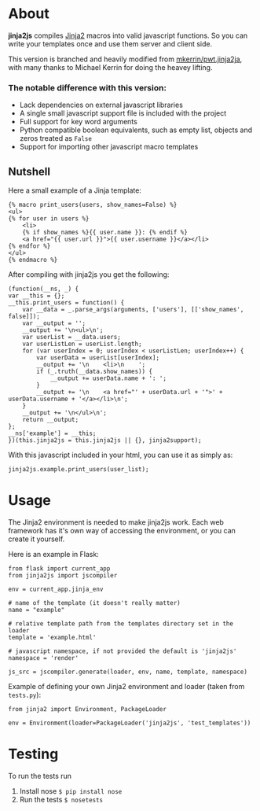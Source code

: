 About
=====

**jinja2js** compiles [Jinja2](http://jinja.pocoo.org/docs/) macros into valid
javascript functions. So you can write your templates once and use them
server and client side.

This version is branched and heavily modified from
[mkerrin/pwt.jinja2ja](https://github.com/mkerrin/pwt.jinja2js), with many
thanks to Michael Kerrin for doing the heavey lifting.

### The notable difference with this version:

- Lack dependencies on external javascript libraries
- A single small javascript support file is included with the project
- Full support for key word arguments
- Python compatible boolean equivalents, such as empty list, objects and
  zeros treated as `False`
- Support for importing other javascript macro templates

Nutshell
--------

Here a small example of a Jinja template:

    {% macro print_users(users, show_names=False) %}
    <ul>
    {% for user in users %}
        <li>
        {% if show_names %}{{ user.name }}: {% endif %}
        <a href="{{ user.url }}">{{ user.username }}</a></li>
    {% endfor %}
    </ul>
    {% endmacro %}


After compiling with jinja2js you get the following:

    (function(__ns, _) {
    var __this = {};
    __this.print_users = function() {
        var __data = _.parse_args(arguments, ['users'], [['show_names', false]]);
        var __output = '';
        __output += '\n<ul>\n';
        var userList = __data.users;
        var userListLen = userList.length;
        for (var userIndex = 0; userIndex < userListLen; userIndex++) {
            var userData = userList[userIndex];
            __output += '\n    <li>\n    ';
            if (_.truth(__data.show_names)) {
                __output += userData.name + ': ';
            }
            __output += '\n    <a href="' + userData.url + '">' + userData.username + '</a></li>\n';
        }
        __output += '\n</ul>\n';
        return __output;
    };
    __ns['example'] = __this;
    })(this.jinja2js = this.jinja2js || {}, jinja2support);

With this javascript included in your html, you can use it as simply as:

    jinja2js.example.print_users(user_list);

Usage
=====

The Jinja2 environment is needed to make jinja2js work. Each web framework
has it's own way of accessing the environment, or you can create it yourself.

Here is an example in Flask:

    from flask import current_app
    from jinja2js import jscompiler

    env = current_app.jinja_env

    # name of the template (it doesn't really matter)
    name = "example"

    # relative template path from the templates directory set in the loader
    template = 'example.html'

    # javascript namespace, if not provided the default is 'jinja2js'
    namespace = 'render'

    js_src = jscompiler.generate(loader, env, name, template, namespace)


Example of defining your own Jinja2 environment and loader (taken from `tests.py`):

    from jinja2 import Environment, PackageLoader

    env = Environment(loader=PackageLoader('jinja2js', 'test_templates'))


Testing
=======

To run the tests run

1. Install nose `$ pip install nose`
2. Run the tests `$ nosetests`
